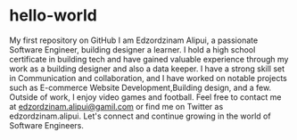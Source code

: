 # hello-world
My first repository on GitHub
I am Edzordzinam Alipui, a passionate Software Engineer, building designer a learner. I hold a high school certificate in building tech and have gained valuable experience through my work as a building designer and also a data keeper. I have a strong skill set in Communication and collaboration, and I have worked on notable projects such as E-commerce Website Development,Building design, and a few. Outside of work, I enjoy video games and football. Feel free to contact me at edzordzinam.alipui@gamil.com or find me on Twitter as edzordzinam.alipui. Let's connect and continue growing in the world of Software Engineers.
